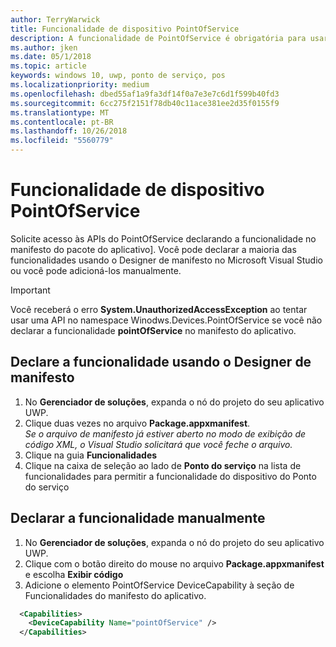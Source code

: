 ```yaml
---
author: TerryWarwick
title: Funcionalidade de dispositivo PointOfService
description: A funcionalidade de PointOfService é obrigatória para usar o namespace Windows.Devices.PointOfService
ms.author: jken
ms.date: 05/1/2018
ms.topic: article
keywords: windows 10, uwp, ponto de serviço, pos
ms.localizationpriority: medium
ms.openlocfilehash: dbed55af1a9fa3df14f0a7e3e7c6d1f599b40fd3
ms.sourcegitcommit: 6cc275f2151f78db40c11ace381ee2d35f0155f9
ms.translationtype: MT
ms.contentlocale: pt-BR
ms.lasthandoff: 10/26/2018
ms.locfileid: "5560779"
---
```

# <a name="pointofservice-device-capability"></a>Funcionalidade de dispositivo PointOfService
Solicite acesso às APIs do PointOfService declarando a funcionalidade no manifesto do pacote do aplicativo]. Você pode declarar a maioria das funcionalidades usando o Designer de manifesto no Microsoft Visual Studio ou você pode adicioná-los manualmente.  

> [!Important]
> Você receberá o erro **System.UnauthorizedAccessException** ao tentar usar uma API no namespace Winodws.Devices.PointOfService se você não declarar a funcionalidade **pointOfService** no manifesto do aplicativo. 

## <a name="declare-capability-using-manifest-designer"></a>Declare a funcionalidade usando o Designer de manifesto

1. No **Gerenciador de soluções**, expanda o nó do projeto do seu aplicativo UWP.
2. Clique duas vezes no arquivo **Package.appxmanifest**.  
*Se o arquivo de manifesto já estiver aberto no modo de exibição de código XML, o Visual Studio solicitará que você feche o arquivo.*
3. Clique na guia **Funcionalidades**
4. Clique na caixa de seleção ao lado de **Ponto do serviço** na lista de funcionalidades para permitir a funcionalidade do dispositivo do Ponto do serviço


## <a name="declare-capability-manually"></a>Declarar a funcionalidade manualmente

1. No **Gerenciador de soluções**, expanda o nó do projeto do seu aplicativo UWP.
2. Clique com o botão direito do mouse no arquivo **Package.appxmanifest** e escolha **Exibir código**
3. Adicione o elemento PointOfService DeviceCapability à seção de Funcionalidades do manifesto do aplicativo.  

```xml
  <Capabilities>
    <DeviceCapability Name="pointOfService" />
  </Capabilities>
   ```

